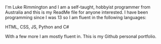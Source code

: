 I'm Luke Rimmington and  I am a self-taught, hobbyist programmer from Australia and this is my ReadMe file for anyone interested. I have been programming since 
I was 13 so I am fluent in the following languages:

HTML, CSS, JS, Python and C# 

With a few more I am mostly fluent in. 
This is my Github personal portfolio.


